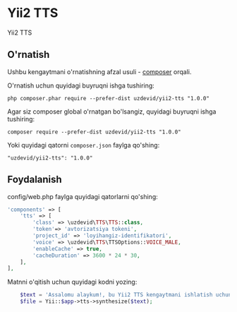 Yii2 TTS
========
Yii2 TTS

O'rnatish
------------

Ushbu kengaytmani o'rnatishning afzal usuli - [composer](http://getcomposer.org/download/) orqali.

O'rnatish uchun quyidagi buyruqni ishga tushiring:

```
php composer.phar require --prefer-dist uzdevid/yii2-tts "1.0.0"
```

Agar siz composer global o'rnatgan bo'lsangiz, quyidagi buyruqni ishga tushiring:

```
composer require --prefer-dist uzdevid/yii2-tts "1.0.0"
```

Yoki quyidagi qatorni `composer.json` faylga qo'shing:

```
"uzdevid/yii2-tts": "1.0.0"
```

Foydalanish
-----

config/web.php faylga quyidagi qatorlarni qo'shing:

```php
'components' => [
    'tts' => [
        'class' => \uzdevid\TTS\TTS::class,
        'token'=> 'avtorizatsiya tokeni',
        'project_id' => 'loyihangiz-identifikatori',
        'voice' => \uzdevid\TTS\TTSOptions::VOICE_MALE,
        'enableCache' => true,
        'cacheDuration' => 3600 * 24 * 30,
    ],
],
```

Matnni o'qitish uchun quyidagi kodni yozing:

```php
    $text = 'Assalomu alaykum!, bu Yii2 TTS kengaytmani ishlatish uchun misol';
    $file = Yii::$app->tts->synthesize($text);
```


